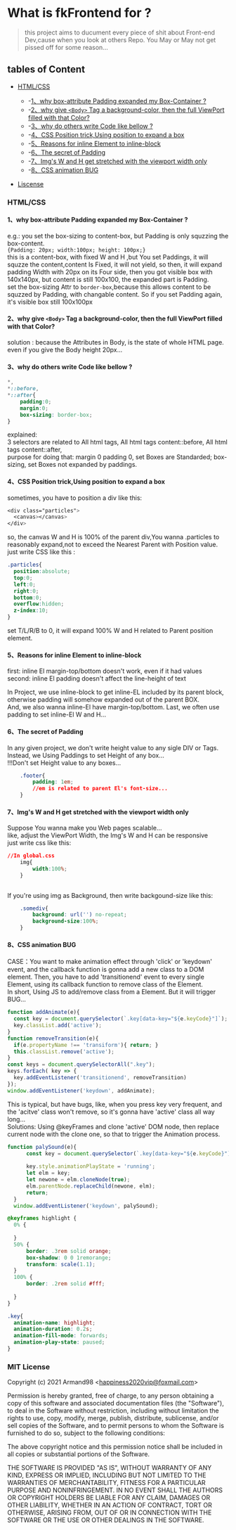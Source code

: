 # What is fkFrontend for ?
> this project aims to ducument every piece of shit about Front-end Dev,cause when you look at others Repo. You May or May not get pissed off for some reason...

## tables of Content
- [HTML/CSS](#HTML-CSS) 
    - -[1、why box-attribute Padding expanded my Box-Container ?](#box-attr)  
    - -[2、why give `<Body>` Tag a background-color, then the full ViewPort filled with that Color?](#static2)  
    - -[3、why do others write Code like bellow ?](#static3)
    - -[4、CSS Position trick,Using position to expand a box ](#static4)
    - -[5、Reasons for inline Element to inline-block](#static5)
    - -[6、The secret of Padding ](#static6)
    - -[7、Img's W and H get stretched with the viewport width only](#static7)
    - -[8、CSS animation BUG](#static8)
    
  
    
- [Liscense](#liscense)

<a name="HTML-CSS"></a>
### HTML/CSS

<a name="box-attr"></a>
#### 1、why box-attribute Padding expanded my Box-Container ?  
e.g.: you set the box-sizing to content-box, but Padding is only squzzing the box-content.   
`{Padding: 20px; width:100px; height: 100px;}`   
    this is a content-box, with fixed W and H ,but You set Paddings, it will squzze the content,content Is Fixed, it will not yield, so then, it will expand padding Width with 20px on its Four side, then you got visible box with 140x140px, but content is still 100x100, the expanded part is Padding.  
    set the box-sizing Attr to `border-box`,because this allows content to be squzzed by Padding, with changable content. So if you set Padding again, it's visible box still 100x100px
    
<a name="static2"></a>
#### 2、why give `<Body>` Tag a background-color, then the full ViewPort filled with that Color?  
solution : because the Attributes in Body, is the state of whole HTML page.   
even if you give the Body height 20px...

<a name="static3"></a>
#### 3、why do others write Code like bellow ?
```css
*,
*::before,
*::after{
    padding:0;
    margin:0;
    box-sizing: border-box;
}
```
explained:  
3 selectors are related to All html tags, All html tags content::before, All html tags content::after,  
purpose for doing that: margin 0 padding 0, set Boxes are Standarded; box-sizing, set Boxes not expanded by paddings.

<a name="static4"></a>
#### 4、CSS Position trick,Using position to expand a box  
  sometimes, you have to position a div like this:  
  ```css
<div class="particles">
    <canvas></canvas>
</div>
  ```
  so, the canvas W and H is 100% of the parent div,You wanna .particles to reasonably expand,not to exceed the Nearest Parent with Position value.  
  just write CSS like this :
  ```css
  .particles{
    position:absolute;
    top:0;
    left:0;
    right:0;
    bottom:0;
    overflow:hidden;
    z-index:10;
  }
  ```
  set T/L/R/B to 0, it will expand 100% W and H related to Parent position element.

<a name="static5"></a>
#### 5、Reasons for inline Element to inline-block
first: inline El margin-top/bottom doesn't work, even if it had values  
second: inline El padding doesn't affect the line-height of text  

In Project, we use inline-block to get inline-EL included by its parent block, otherwise padding will somehow expanded out of the parent BOX.  
And, we also wanna inline-El have margin-top/bottom. 
Last, we often use padding to set inline-El W and H...

<a name="static6"></a>
#### 6、The secret of Padding
In any given project, we don't write height value to any sigle DIV or Tags.  
Instead, we Using Paddings to set Height of any box...  
!!!Don't set Height value to any boxes...  
```css
    .footer{
        padding: 1em;
        //em is related to parent El's font-size...
    }
```

<a name="static7"></a>
#### 7、Img's W and H get stretched with the viewport width only
Suppose You wanna make you Web pages scalable...  
like, adjust the ViewPort Width, the Img's W and H can be responsive  
just write css like this:  
```css
//In global.css
    img{
        width:100%;
    }
    
```
If you're using img as Background, then write backgound-size like this:
```css
    .somediv{
        background: url('') no-repeat;
        background-size:100%;
    }
```
<a name="static8"></a>
#### 8、CSS animation BUG
  CASE：You want to make animation effect through 'click' or 'keydown' event, and the callback function is gonna add a new class to a DOM element. Then, you have to add 'transitionend' event to every single Element, using its callback function to remove class of the Element.  
  In short, Using JS to add/remove class from a Element. But it will trigger BUG...  
  ```js
  function addAnimate(e){
    const key = document.querySelector(`.key[data-key="${e.keyCode}"]`);
    key.classList.add('active');
  }
  function removeTransition(e){
    if(e.propertyName !== 'transiform'){ return; }
    this.classList.remove('active');
  }
  const keys = document.querySelectorAll(".key");
  keys.forEach( key => {
    key.addEventListener('transitionend', removeTransition)
  });
  window.addEventListener('keydown', addAnimate);
  ```
  This is typical, but have bugs, like, when you press key very frequent, and the 'acitve' class won't remove, so it's gonna have 'active' class all way long...  
  Solutions: Using @keyFrames and clone 'active' DOM node, then replace current node with the clone one, so that to trigger the Animation process.  
  ```js
  function palySound(e){ 
        const key = document.querySelector(`.key[data-key="${e.keyCode}"]`); 
         
        key.style.animationPlayState = 'running';
        let elm = key;
        let newone = elm.cloneNode(true);
        elm.parentNode.replaceChild(newone, elm); 
        return;
    } 
    window.addEventListener('keydown', palySound); 
  ```
  ```css
  @keyframes highlight {
    0% { 
         
    }
    50% {
        border: .3rem solid orange;
        box-shadow: 0 0 1remorange;
        transform: scale(1.1);
    }
    100% {
        border: .2rem solid #fff;
         
    }
  }
  
.key{  
    animation-name: highlight;
    animation-duration: 0.2s;
    animation-fill-mode: forwards;
    animation-play-state: paused;
 }
  ```

<a name="liscense"></a>
### MIT License

Copyright (c) 2021 Armand98  &lt;happiness2020vip@foxmail.com&gt; 

Permission is hereby granted, free of charge, to any person obtaining a copy
of this software and associated documentation files (the "Software"), to deal
in the Software without restriction, including without limitation the rights
to use, copy, modify, merge, publish, distribute, sublicense, and/or sell
copies of the Software, and to permit persons to whom the Software is
furnished to do so, subject to the following conditions:

The above copyright notice and this permission notice shall be included in all
copies or substantial portions of the Software.

THE SOFTWARE IS PROVIDED "AS IS", WITHOUT WARRANTY OF ANY KIND, EXPRESS OR
IMPLIED, INCLUDING BUT NOT LIMITED TO THE WARRANTIES OF MERCHANTABILITY,
FITNESS FOR A PARTICULAR PURPOSE AND NONINFRINGEMENT. IN NO EVENT SHALL THE
AUTHORS OR COPYRIGHT HOLDERS BE LIABLE FOR ANY CLAIM, DAMAGES OR OTHER
LIABILITY, WHETHER IN AN ACTION OF CONTRACT, TORT OR OTHERWISE, ARISING FROM,
OUT OF OR IN CONNECTION WITH THE SOFTWARE OR THE USE OR OTHER DEALINGS IN THE
SOFTWARE.

